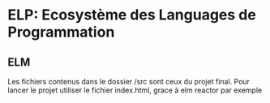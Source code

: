# ELP: Ecosystème des Languages de Programmation

## ELM
Les fichiers contenus dans le dossier /src sont ceux du projet final.
Pour lancer le projet utiliser le fichier index.html, grace à elm reactor par exemple
